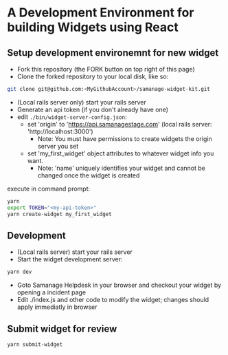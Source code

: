 # A Development Environment for building Widgets using React

## Setup development environemnt for new widget

 - Fork this repository (the FORK button on top right of this page)
 - Clone the forked repository to your local disk, like so:
```sh
git clone git@github.com:<MyGithubAccount>/samanage-widget-kit.git
```
- (Local rails server only) start your rails server
- Generate an api token (if you don't already have one)
- edit ```./bin/widget-server-config.json```:
  - set 'origin' to 'https://api.samanagestage.com' (local rails server: 'http://localhost:3000')
    - Note: You must have permissions to create widgets the origin server you set
  - set 'my_first_widget' object attributes to whatever widget info you want.
    - Note: 'name' uniquely identifies your widget and cannot be changed once the widget is created

execute in command prompt:
``` sh
yarn
export TOKEN="<my-api-token>"
yarn create-widget my_first_widget
```

## Development

- (Local rails server) start your rails server
- Start the widget development server:
```sh
yarn dev
```

- Goto Samanage Helpdesk in your browser and checkout your widget by opening a incident page
- Edit ./index.js and other code to modify the widget; changes should apply immediatly in browser

## Submit widget for review
```sh
yarn submit-widget
```
